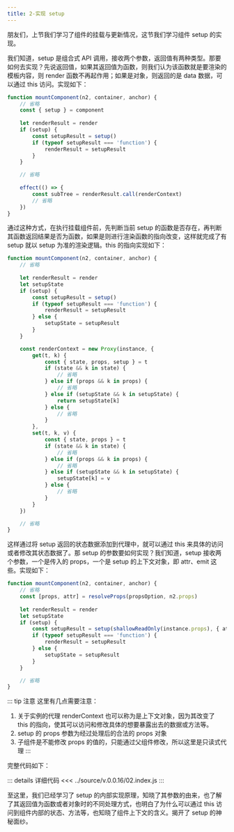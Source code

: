 ```yaml
---
title: 2-实现 setup
---
```


朋友们，上节我们学习了组件的挂载与更新情况，这节我们学习组件 setup 的实现。

我们知道，setup 是组合式 API 调用，接收两个参数，返回值有两种类型。那要如何去实现？先说返回值，如果其返回值为函数，则我们认为该函数就是要渲染的模板内容，则 render 函数不再起作用；如果是对象，则返回的是 data 数据，可以通过 this 访问。实现如下：

```js
function mountComponent(n2, container, anchor) {
    // 省略
    const { setup } = component
    
    let renderResult = render
    if (setup) {
        const setupResult = setup()
        if (typeof setupResult === 'function') {
            renderResult = setupResult
        }
    }

    // 省略
    
    effect(() => {
        const subTree = renderResult.call(renderContext)
        // 省略
    })
}
```

通过这种方式，在执行挂载组件前，先判断当前 setup 的函数是否存在，再判断其函数返回结果是否为函数，如果是则进行渲染函数的指向改变，这样就完成了有 setup 就以 setup 为准的渲染逻辑。this 的指向实现如下：

```js
function mountComponent(n2, container, anchor) {
    // 省略
    
    let renderResult = render
    let setupState
    if (setup) {
        const setupResult = setup()
        if (typeof setupResult === 'function') {
            renderResult = setupResult
        } else {
            setupState = setupResult
        }
    }

    const renderContext = new Proxy(instance, {
        get(t, k) {
            const { state, props, setup } = t
            if (state && k in state) {
                // 省略
            } else if (props && k in props) {
                // 省略
            } else if (setupState && k in setupState) {
                return setupState[k]
            } else {
                // 省略
            }
        },
        set(t, k, v) {
            const { state, props } = t
            if (state && k in state) {
                // 省略
            } else if (props && k in props) {
                // 省略
            } else if (setupState && k in setupState) {
                setupState[k] = v
            } else {
                // 省略
            }
        }
    })

    // 省略
}
```

这样通过将 setup 返回的状态数据添加到代理中，就可以通过 this 来具体的访问或者修改其状态数据了。那 setup 的参数要如何实现？我们知道，setup 接收两个参数，一个是传入的 props，一个是 setup 的上下文对象，即 attr、emit 这些。实现如下：

```js
function mountComponent(n2, container, anchor) {
    // 省略
    const [props, attr] = resolveProps(propsOption, n2.props)
    
    let renderResult = render
    let setupState
    if (setup) {
        const setupResult = setup(shallowReadOnly(instance.props), { attr })
        if (typeof setupResult === 'function') {
            renderResult = setupResult
        } else {
            setupState = setupResult
        }
    }

    // 省略
}
```

::: tip 注意
这里有几点需要注意：

1. 关于实例的代理 renderContext 也可以称为是上下文对象，因为其改变了 this 的指向，使其可以访问和修改具体的想要暴露出去的数据或方法等。
2. setup 的 props 参数为经过处理后的合法的 props 对象
3. 子组件是不能修改 props 的值的，只能通过父组件修改，所以这里是只读式代理
:::

完整代码如下：

::: details 详细代码
<<< ../source/v.0.0.16/02.index.js
:::

至这里，我们已经学习了 setup 的内部实现原理，知晓了其参数的由来，也了解了其返回值为函数或者对象时的不同处理方式，也明白了为什么可以通过 this 访问到组件内部的状态、方法等，也知晓了组件上下文的含义。揭开了 setup 的神秘面纱。